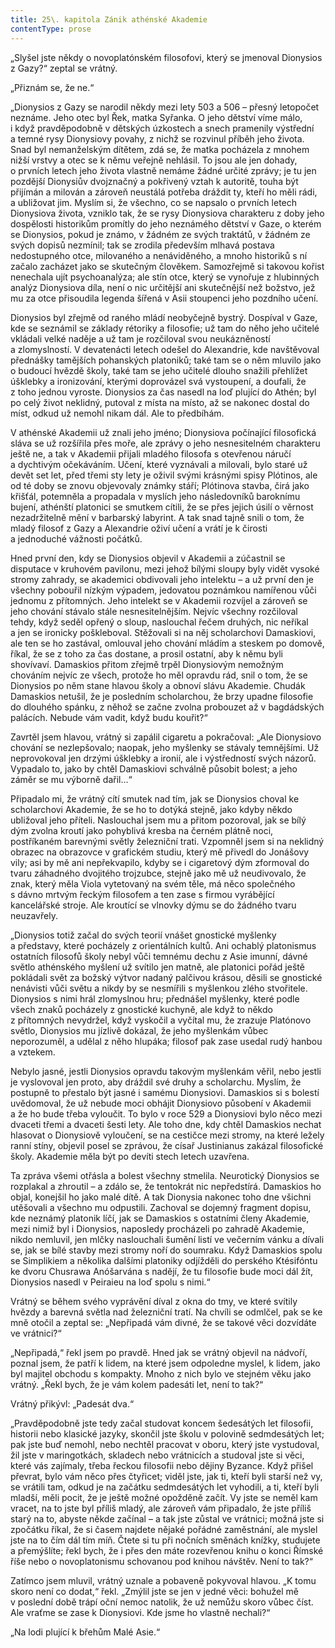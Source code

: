 ```yaml
---
title: 25\. kapitola Zánik athénské Akademie
contentType: prose
---
```


<section>

„Slyšel jste někdy o novoplatónském filosofovi, který se jmenoval Dionysios z Gazy?“ zeptal se vrátný.

„Přiznám se, že ne.“

„Dionysios z Gazy se narodil někdy mezi lety 503 a 506 – přesný letopočet neznáme. Jeho otec byl Řek, matka Syřanka. O jeho dětství víme málo, i když pravděpodobně v dětských úzkostech a snech pramenily výstřední a temné rysy Dionysiovy povahy, z nichž se rozvinul příběh jeho života. Snad byl nemanželským dítětem, zdá se, že matka pocházela z mnohem nižší vrstvy a otec se k němu veřejně nehlásil. To jsou ale jen dohady, o prvních letech jeho života vlastně nemáme žádné určité zprávy; je tu jen pozdější Dionysiův dvojznačný a pokřivený vztah k autoritě, touha být přijímán a milován a zároveň neustálá potřeba dráždit ty, kteří ho měli rádi, a ubližovat jim. Myslím si, že všechno, co se napsalo o prvních letech Dionysiova života, vzniklo tak, že se rysy Dionysiova charakteru z doby jeho dospělosti historikům promítly do jeho neznámého dětství v Gaze, o kterém se Dionysios, pokud je známo, v žádném ze svých traktátů, v žádném ze svých dopisů nezmínil; tak se zrodila především mlhavá postava nedostupného otce, milovaného a nenáviděného, a mnoho historiků s ní začalo zacházet jako se skutečným člověkem. Samozřejmě si takovou kořist nenechala ujít psychoanalýza; ale stín otce, který se vynořuje z hlubinných analýz Dionysiova díla, není o nic určitější ani skutečnější než božstvo, jež mu za otce přisoudila legenda šířená v Asii stoupenci jeho pozdního učení.

Dionysios byl zřejmě od raného mládí neobyčejně bystrý. Do­spíval v Gaze, kde se seznámil se základy rétoriky a filosofie; už tam do něho jeho učitelé vkládali velké naděje a už tam je rozčiloval svou neukázněností a zlomyslností. V devatenácti letech odešel do Alexandrie, kde navštěvoval přednášky tamějších pohanských platoniků; také tam se o něm mluvilo jako o budoucí hvězdě školy, také tam se jeho učitelé dlouho snažili přehlížet úšklebky a ironizování, kterými doprovázel svá vystoupení, a doufali, že z toho jednou vyroste. Dionysios za čas nasedl na loď plující do Athén; byl po celý život neklidný, putoval z místa na místo, až se nakonec dostal do míst, odkud už nemohl nikam dál. Ale to předbíhám.

V athénské Akademii už znali jeho jméno; Dionysiova počínající filosofická sláva se už rozšířila přes moře, ale zprávy o jeho nesnesitelném charakteru ještě ne, a tak v Akademii přijali mladého filosofa s otevřenou náručí a dychtivým očekáváním. Učení, které vyznávali a milovali, bylo staré už devět set let, před třemi sty lety je oživil svými krásnými spisy Plótinos, ale od té doby se znovu objevovaly známky stáří; Plótinova stavba, čirá jako křišťál, potemněla a propadala v myslích jeho následovníků baroknímu bujení, athénští platonici se smutkem cítili, že se přes jejich úsilí o věrnost nezadržitelně mění v barbarský labyrint. A tak snad tajně snili o tom, že mladý filosof z Gazy a Alexandrie oživí učení a vrátí je k čirosti a jednoduché vážnosti počátků.

Hned první den, kdy se Dionysios objevil v Akademii a zúčastnil se disputace v kruhovém pavilonu, mezi jehož bílými sloupy byly vidět vysoké stromy zahrady, se akademici obdivovali jeho intelektu – a už první den je všechny pobouřil nízkým výpadem, jedovatou poznámkou namířenou vůči jednomu z přítomných. Jeho intelekt se v Akademii rozvíjel a zároveň se jeho chování stávalo stále nesnesitelnějším. Nejvíc všechny rozčiloval tehdy, když seděl opřený o sloup, naslouchal řečem druhých, nic neříkal a jen se ironicky poškleboval. Stěžovali si na něj scholarchovi Damaskiovi, ale ten se ho zastával, omlouval jeho chování mládím a steskem po domově, říkal, že se z toho za čas dostane, a prosil ostatní, aby k němu byli shovívaví. Damaskios přitom zřejmě trpěl Dionysiovým nemožným chováním nejvíc ze všech, protože ho měl opravdu rád, snil o tom, že se Dionysios po něm stane hlavou školy a obnoví slávu Akademie. Chudák Damaskios netušil, že je posledním scholarchou, že brzy upadne filosofie do dlouhého spánku, z něhož se začne zvolna probouzet až v bagdádských palácích. Nebude vám vadit, když budu kouřit?“

Zavrtěl jsem hlavou, vrátný si zapálil cigaretu a pokračoval: „Ale Dionysiovo chování se nezlepšovalo; naopak, jeho myšlenky se stávaly temnějšími. Už neprovokoval jen drzými úšklebky a ironií, ale i výstředností svých názorů. Vypadalo to, jako by chtěl Damaskiovi schválně působit bolest; a jeho záměr se mu výborně dařil…“

Připadalo mi, že vrátný cítí smutek nad tím, jak se Dionysios choval ke scholarchovi Akademie, že se ho to dotýká stejně, jako kdyby někdo ubližoval jeho příteli. Naslouchal jsem mu a přitom pozoroval, jak se bílý dým zvolna kroutí jako pohyblivá kresba na černém plátně noci, postříkaném barevnými světly železniční trati. Vzpomněl jsem si na neklidný obrazec na obrazovce v grafickém studiu, který mě přivedl do Jonášovy vily; asi by mě ani nepřekvapilo, kdyby se i cigaretový dým zformoval do tvaru záhadného dvojitého trojzubce, stejně jako mě už neudivovalo, že znak, který měla Viola vytetovaný na svém těle, má něco společného s dávno mrtvým řeckým filosofem a ten zase s firmou vyrábějící kancelářské stroje. Ale kroutící se vlnovky dýmu se do žádného tvaru neuzavřely.

„Dionysios totiž začal do svých teorií vnášet gnostické myšlenky a představy, které pocházely z orientálních kultů. Ani ochablý platonismus ostatních filosofů školy nebyl vůči temnému dechu z Asie imunní, dávné světlo athénského myšlení už svítilo jen matně, ale platonici pořád ještě pokládali svět za božský výtvor nadaný palčivou krásou, děsili se gnostické nenávisti vůči světu a nikdy by se nesmířili s myšlenkou zlého stvořitele. Dionysios s nimi hrál zlomyslnou hru; přednášel myšlenky, které podle všech znaků pocházely z gnostické kuchyně, ale když to někdo z přítomných nevydržel, když vyskočil a vyčítal mu, že zrazuje Platónovo světlo, Dionysios mu jízlivě dokázal, že jeho myšlenkám vůbec neporozuměl, a udělal z něho hlupáka; filosof pak zase usedal rudý hanbou a vztekem.

Nebylo jasné, jestli Dionysios opravdu takovým myšlenkám věřil, nebo jestli je vyslovoval jen proto, aby dráždil své druhy a scholarchu. Myslím, že postupně to přestalo být jasné i samému Dionysiovi. Damaskios si s bolestí uvědomoval, že už nebude moci obhájit Dionysiovo působení v Akademii a že ho bude třeba vyloučit. To bylo v roce 529 a Dionysiovi bylo něco mezi dvaceti třemi a dvaceti šesti lety. Ale toho dne, kdy chtěl Damaskios nechat hlasovat o Dionysiově vyloučení, se na cestičce mezi stromy, na které ležely ranní stíny, objevil posel se zprávou, že císař Justinianus zakázal filosofické školy. Akademie měla být po devíti stech letech uzavřena.

Ta zpráva všemi otřásla a bolest všechny stmelila. Neurotický Dionysios se rozplakal a zhroutil – a zdálo se, že tentokrát nic nepředstírá. Damaskios ho objal, konejšil ho jako malé dítě. A tak Dionysia nakonec toho dne všichni utěšovali a všechno mu odpustili. Zachoval se dojemný fragment dopisu, kde neznámý platonik líčí, jak se Damaskios s ostatními členy Akademie, mezi nimiž byl i Dionysios, naposledy procházeli po zahradě Akademie, nikdo nemluvil, jen mlčky naslouchali šumění listí ve večerním vánku a dívali se, jak se bílé stavby mezi stromy noří do soumraku. Když Damaskios spolu se Simplikiem a několika dalšími platoniky odjížděli do perského Ktésifóntu ke dvoru Chusrawa Anóšarvána s nadějí, že tu filosofie bude moci dál žít, Dionysios nasedl v Peiraieu na loď spolu s nimi.“

Vrátný se během svého vyprávění díval z okna do tmy, ve které svítily hvězdy a barevná světla nad železniční tratí. Na chvíli se odmlčel, pak se ke mně otočil a zeptal se: „Nepřipadá vám divné, že se takové věci dozvídáte ve vrátnici?“

„Nepřipadá,“ řekl jsem po pravdě. Hned jak se vrátný objevil na nádvoří, poznal jsem, že patří k lidem, na které jsem odpoledne myslel, k lidem, jako byl majitel obchodu s kompakty. Mnoho z nich bylo ve stejném věku jako vrátný. „Řekl bych, že je vám kolem padesáti let, není to tak?“

Vrátný přikývl: „Padesát dva.“

„Pravděpodobně jste tedy začal studovat koncem šedesátých let filosofii, historii nebo klasické jazyky, skončil jste školu v polovině sedmdesátých let; pak jste buď nemohl, nebo nechtěl pracovat v oboru, který jste vystudoval, žil jste v maringotkách, skladech nebo vrátnicích a studoval jste si věci, které vás zajímaly, třeba řeckou filosofii nebo dějiny Byzance. Když přišel převrat, bylo vám něco přes čtyřicet; viděl jste, jak ti, kteří byli starší než vy, se vrátili tam, odkud je na začátku sedmdesátých let vyhodili, a ti, kteří byli mladší, měli pocit, že je ještě možné opožděně začít. Vy jste se neměl kam vracet, na to jste byl příliš mladý, ale zároveň vám připadalo, že jste příliš starý na to, abyste někde začínal – a tak jste zůstal ve vrátnici; možná jste si zpočátku říkal, že si časem najdete nějaké pořádné zaměstnání, ale myslel jste na to čím dál tím míň. Čtete si tu při nočních směnách knížky, studujete a přemýšlíte; řekl bych, že i přes den máte rozevřenou knihu o konci Římské říše nebo o novoplatonismu schovanou pod knihou návštěv. Není to tak?“

Zatímco jsem mluvil, vrátný uznale a pobaveně pokyvoval hlavou. „K tomu skoro není co dodat,“ řekl. „Zmýlil jste se jen v jedné věci: bohužel mě v poslední době trápí oční nemoc natolik, že už nemůžu skoro vůbec číst. Ale vraťme se zase k Dionysiovi. Kde jsme ho vlastně nechali?“

„Na lodi plující k břehům Malé Asie.“

</section>
